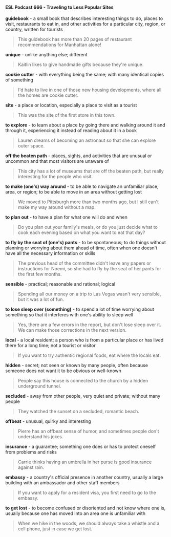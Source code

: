 #### ESL Podcast 666 - Traveling to Less Popular Sites

**guidebook** - a small book that describes interesting things to do, places to visit,
restaurants to eat in, and other activities for a particular city, region, or country,
written for tourists

> This guidebook has more than 20 pages of restaurant recommendations for
Manhattan alone!

**unique** - unlike anything else; different

> Kaitlin likes to give handmade gifts because they're unique.

**cookie cutter** - with everything being the same; with many identical copies of
something

> I'd hate to live in one of those new housing developments, where all the homes
are cookie cutter.

**site** - a place or location, especially a place to visit as a tourist

> This was the site of the first store in this town.

**to explore** - to learn about a place by going there and walking around it and
through it, experiencing it instead of reading about it in a book

> Lauren dreams of becoming an astronaut so that she can explore outer space.

**off the beaten path** - places, sights, and activities that are unusual or
uncommon and that most visitors are unaware of

> This city has a lot of museums that are off the beaten path, but really interesting
for the people who visit.

**to make (one's) way around** - to be able to navigate an unfamiliar place, area,
or region; to be able to move in an area without getting lost

> We moved to Pittsburgh more than two months ago, but I still can't make my
way around without a map.

**to plan out** - to have a plan for what one will do and when

> Do you plan out your family's meals, or do you just decide what to cook each
evening based on what you want to eat that day?

**to fly by the seat of (one's) pants** - to be spontaneous; to do things without
planning or worrying about them ahead of time, often when one doesn't have all
the necessary information or skills

> The previous head of the committee didn't leave any papers or instructions for
Noemi, so she had to fly by the seat of her pants for the first few months.

**sensible** - practical; reasonable and rational; logical

> Spending all our money on a trip to Las Vegas wasn't very sensible, but it was
a lot of fun.

**to lose sleep over (something)** - to spend a lot of time worrying about
something so that it interferes with one's ability to sleep well

> Yes, there are a few errors in the report, but don't lose sleep over it. We can
make those corrections in the next version.

**local** - a local resident; a person who is from a particular place or has lived there
for a long time; not a tourist or visitor

> If you want to try authentic regional foods, eat where the locals eat.

**hidden** - secret; not seen or known by many people, often because someone
does not want it to be obvious or well-known

> People say this house is connected to the church by a hidden underground
tunnel.

**secluded** - away from other people, very quiet and private; without many people

> They watched the sunset on a secluded, romantic beach.

**offbeat** - unusual, quirky and interesting

> Pierre has an offbeat sense of humor, and sometimes people don't understand
his jokes.

**insurance** - a guarantee; something one does or has to protect oneself from
problems and risks

> Carrie thinks having an umbrella in her purse is good insurance against rain.

**embassy** - a country's official presence in another country, usually a large
building with an ambassador and other staff members

> If you want to apply for a resident visa, you first need to go to the embassy.

**to get lost** - to become confused or disoriented and not know where one is,
usually because one has moved into an area one is unfamiliar with

> When we hike in the woods, we should always take a whistle and a cell phone,
just in case we get lost.

